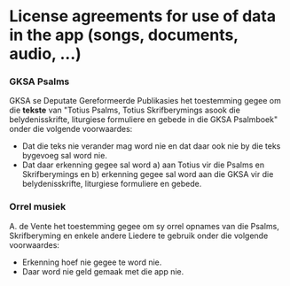 # License agreements for use of data in the app (songs, documents, audio, ...)

### GKSA Psalms

GKSA se Deputate Gereformeerde Publikasies het toestemming gegee om die **tekste** van "Totius Psalms, Totius Skrifberymings asook die belydenisskrifte, liturgiese formuliere en gebede in die GKSA Psalmboek" onder die volgende voorwaardes:
- Dat die teks nie verander mag word nie en dat daar ook nie by die teks bygevoeg sal word nie.
- Dat daar erkenning gegee sal word a) aan Totius vir die Psalms en Skrifberymings en b) erkenning gegee sal word aan die GKSA vir die belydenisskrifte, liturgiese formuliere en gebede.

### Orrel musiek

A. de Vente het toestemming gegee om sy orrel opnames van die Psalms, Skrifberyming en enkele andere Liedere te gebruik onder die volgende voorwaardes:
- Erkenning hoef nie gegee te word nie.
- Daar word nie geld gemaak met die app nie.


